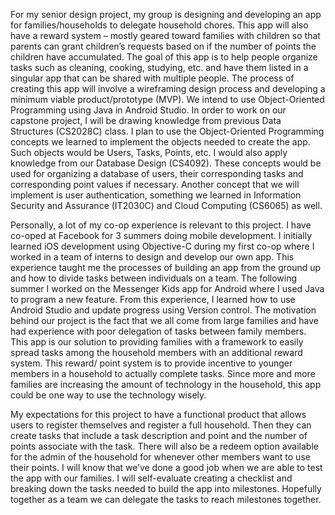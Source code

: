 For my senior design project, my group is designing and developing an app for families/households to delegate household chores. This app will also have a reward system – mostly geared toward families with children so that parents can grant children’s requests based on if the number of points the children have accumulated. The goal of this app is to help people organize tasks such as cleaning, cooking, studying, etc. and have them listed in a singular app that can be shared with multiple people. The process of creating this app will involve a wireframing design process and developing a minimum viable product/prototype (MVP). We intend to use Object-Oriented Programming using Java in Android Studio. 
In order to work on our capstone project, I will be drawing knowledge from previous Data Structures (CS2028C) class. I plan to use the Object-Oriented Programming concepts we learned to implement the objects needed to create the app. Such objects would be Users, Tasks, Points, etc. I would also apply knowledge from our Database Design (CS4092). These concepts would be used for organizing a database of users, their corresponding tasks and corresponding point values if necessary. Another concept that we will implement is user authentication, something we learned in Information Security and Assurance (IT2030C) and Cloud Computing (CS6065) as well.
 
 
Personally, a lot of my co-op experience is relevant to this project. I have co-oped at Facebook for 3 summers doing mobile development. I initially learned iOS development using Objective-C during my first co-op where I worked in a team of interns to design and develop our own app. This experience taught me the processes of building an app from the ground up and how to divide tasks between individuals on a team. The following summer I worked on the Messenger Kids app for Android where I used Java to program a new feature. From this experience, I learned how to use Android Studio and update progress using Version control. 
The motivation behind our project is the fact that we all come from large families and have had experience with poor delegation of tasks between family members. This app is our solution to providing families with a framework to easily spread tasks among the household members with an additional reward system. This reward/ point system is to provide incentive to younger members in a household to actually complete tasks. Since more and more families are increasing the amount of technology in the household, this app could be one way to use the technology wisely. 


 My expectations for this project to have a functional product that allows users to register themselves and register a full household. Then they can create tasks that include a task description and point and the number of points associate with the task. There will also be a redeem option available for the admin of the household for whenever other members want to use their points. I will know that we’ve done a good job when we are able to test the app with our families. I will self-evaluate creating a checklist and breaking down the tasks needed to build the app into milestones. Hopefully together as a team we can delegate the tasks to reach milestones together. 

